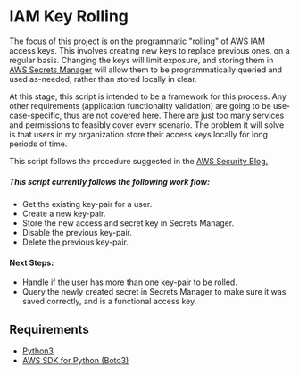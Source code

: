 # IAM Key Rolling
The focus of this project is on the programmatic "rolling" of AWS IAM access keys. This involves creating new keys to replace previous ones, on a regular basis. Changing the keys will limit exposure, and storing them in [AWS Secrets Manager](https://aws.amazon.com/blogs/aws/aws-secrets-manager-store-distribute-and-rotate-credentials-securely/) will allow them to be programmatically queried and used as-needed, rather than stored locally in clear.

At this stage, this script is intended to be a framework for this process. Any other requirements (application functionality validation) are going to be use-case-specific, thus are not covered here. There are just too many services and permissions to feasibly cover every scenario. The problem it will solve is that users in my organization store their access keys locally for long periods of time. 

This script follows the procedure suggested in the [AWS Security Blog.](https://aws.amazon.com/blogs/security/how-to-rotate-access-keys-for-iam-users/)

##### This script currently follows the following work flow:
- Get the existing key-pair for a user.
- Create a new key-pair.
- Store the new access and secret key in Secrets Manager.
- Disable the previous key-pair.
- Delete the previous key-pair.

#### Next Steps:
- Handle if the user has more than one key-pair to be rolled.
- Query the newly created secret in Secrets Manager to make sure it was saved correctly, and is a functional access key.

## Requirements
- [Python3](https://www.python.org/downloads/)
- [AWS SDK for Python (Boto3)](https://aws.amazon.com/sdk-for-python/)

